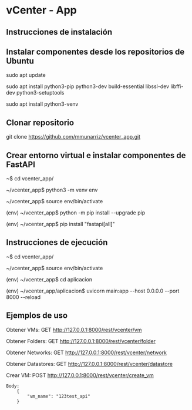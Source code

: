 # vCenter - App

## Instrucciones de instalación

## Instalar componentes desde los repositorios de Ubuntu

sudo apt update

sudo apt install python3-pip python3-dev build-essential libssl-dev libffi-dev python3-setuptools

sudo apt install python3-venv

## Clonar repositorio

git clone <https://github.com/mmunarriz/vcenter_app.git>

## Crear entorno virtual e instalar componentes de FastAPI

~$ cd vcenter_app/

~/vcenter_app$ python3 -m venv env

~/vcenter_app$ source env/bin/activate

(env) ~/vcenter_app$ python -m pip install --upgrade pip

(env) ~/vcenter_app$ pip install "fastapi[all]"

## Instrucciones de ejecución

~$ cd vcenter_app/

~/vcenter_app$ source env/bin/activate

(env) ~/vcenter_app$ cd aplicacion

(env) ~/vcenter_app/aplicacion$ uvicorn main:app --host 0.0.0.0 --port 8000 --reload

## Ejemplos de uso

Obtener VMs:
GET <http://127.0.0.1:8000/rest/vcenter/vm>

Obtener Folders:
GET <http://127.0.0.1:8000/rest/vcenter/folder>

Obtener Networks:
GET <http://127.0.0.1:8000/rest/vcenter/network>

Obtener Datastores:
GET <http://127.0.0.1:8000/rest/vcenter/datastore>

Crear VM:
POST <http://127.0.0.1:8000/rest/vcenter/create_vm>

    Body:
        {
            "vm_name": "123test_api"
        }
